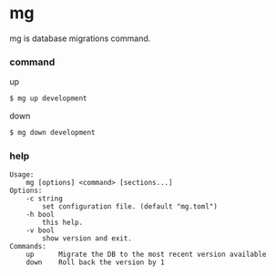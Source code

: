 # mg
mg is database migrations command.

### command

up
```bash
$ mg up development
```

down
```bash
$ mg down development
```

### help
```
Usage:
    mg [options] <command> [sections...]
Options:
    -c string
        set configuration file. (default "mg.toml")
    -h bool
        this help.
    -v bool
        show version and exit.
Commands:
    up      Migrate the DB to the most recent version available
    down    Roll back the version by 1
```